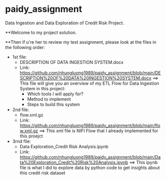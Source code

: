 # paidy_assignment
Data Ingestion and Data Exploration of Credit Risk Project.

**Welcome to my project solution. 

**Then if u're her to review my test assignment, please look at the files in the following order:
- 1st file: 
  + DESCRIPTION OF DATA INGESTION SYSTEM.docx 
  + Link: https://github.com/nhungluong1989/paidy_assignment/blob/main/DESCRIPTION%20OF%20DATA%20INGESTION%20SYSTEM.docx
  ==> This file will give you an overview of my ETL Flow for Data Ingestion System in this project:
    + Which tools I will apply for?
    + Method to implement
    + Steps to build this system
- 2nd file:
  + flow.xml.gz
  + Link: https://github.com/nhungluong1989/paidy_assignment/blob/main/flow.xml.gz
  ==> This xml file is NIFI Flow that I already implemented for this proejct
- 3rnd file:
  + Data Exploration_Credit Risk Analysis.ipynb
  + Link: https://github.com/nhungluong1989/paidy_assignment/blob/main/Data%20Exploration_Credit%20Risk%20Analysis.ipynb
  ==> This ipynb file is what I did to explore data by python code to get insights about this credit risk dataset
